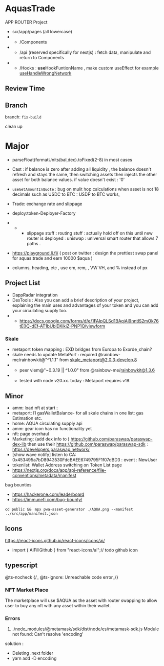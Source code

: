 # AquasTrade

APP ROUTER Project

- scr/app/pages (all lowercase)
- - /Components
- - /api (reserved specifically for nextjs) : fetch data, manipulate and return to Components
- - /Hooks : <b> use</b>HookFuntionName , make custom useEffect for example [useHandleWrongNetwork](/src/app/Hooks/useHandleWrongNetwork.ts)

## Review Time

## Branch

branch: `fix-build`

clean up

# Major

- parseFloat(formatUnits(bal,dec).toFixed(2-8) in most cases

- Cast : if balance is zero after adding all liquidity , the balance doesn't refresh and stays the same, then switching assets then injects the other asset for both balance values. if value doesn't exist : '0'

- `useGetAmountInQuote` : bug on mulit hop calculations when asset is not 18 decimals such as USDC to BTC : USDP to BTC works,
- Trade: exchange rate and slippage
- deploy:token-Deployer-Factory
- - - slippage stuff : routing stuff : actually hold off on this until new router is deployed : uniswap : universal smart router that allows 7 paths .
- https://playground.li.fi/ ( post on twitter : design the prettiest swap panel for aquas.trade and earn 10000 $aqua )
- columns, heading, etc , use em, rem, , VW VH, and % instead of px

## Project List

- DappRadar integration
- DexTools : Also you can add a brief description of your project, explaining the main uses and advantages of your token and you can add your circulating supply too.
- - https://docs.google.com/forms/d/e/1FAIpQLSd1BAqjAl9nntlS2mOk76tE0Q-dEf-AT1bUblDXikjZ-PNP1Q/viewform

### Skale

- metaport token mapping : EXD bridges from Europa to Exorde_chain?
- skale needs to update MetaPort : required @rainbow-me/rainbowkit@"^1.1.1" from skale_metaport@2.0.3-develop.8
- - peer viem@"~0.3.19 || ^1.0.0" from @rainbow-me/rainbowkit@1.3.6
- - tested with node v20.xx. today : Metaport requires v18

## Minor

- amm: load nft at start :
- metaport: l1 gasWalletBalance- for all skale chains in one list: gas Estimation etc.
- home: AQUA circulating supply api
- amm: gear icon has no functionality yet
- nft: page overhaul
- Marketing: (add dex info to ) https://github.com/paraswap/paraswap-dex-lib
  then use their https://github.com/paraswap/paraswap-sdk : https://developers.paraswap.network/
- [show wave notify] listen to CA: 0x453495a7bD8943530FdcBAEE6749795F1f07dBD3 : event : NewUser
- tokenlist: Wallet Address switching on Token List page
- https://nextjs.org/docs/app/api-reference/file-conventions/metadata/manifest

bug bounties

- https://hackerone.com/leaderboard
- https://immunefi.com/bug-bounty/

`cd public && `
`npx pwa-asset-generator ./AQUA.png --manifest ../src/app/manifest.json`

## Icons

https://react-icons.github.io/react-icons/icons/ai/

- import { AiFillGithub } from "react-icons/ai";// todo github icon

## typescript

@ts-nocheck
{/_ @ts-ignore: Unreachable code error_/}

### NFT Market Place

The marketplace will use $AQUA as the asset with router swapping to allow user to buy any nft with any asset within their wallet.

### Errors

1. ./node_modules/@metamask/sdk/dist/node/es/metamask-sdk.js
   Module not found: Can't resolve 'encoding'

solution :

- Deleting .next folder
- yarn add -D encoding

